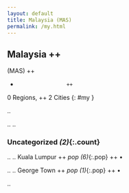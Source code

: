 ```yaml
---
layout: default
title: Malaysia (MAS)
permalink: /my.html
---
```



## Malaysia   ++
(MAS)  ++
-                     ++
0 Regions, ++
2 Cities
{: #my }

.. 




.. 
.. 


### Uncategorized _(2)_{:.count}


..
..
Kuala Lumpur  ++
 _pop (6)_{:.pop} ++
•

..
..
George Town  ++
 _pop (1)_{:.pop} ++
•




.. 
 
